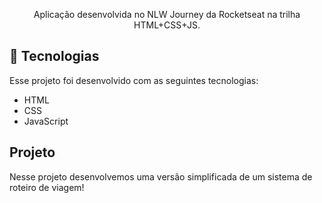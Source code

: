 <p align="center">
Aplicação desenvolvida no NLW Journey da Rocketseat na trilha HTML+CSS+JS.
</p>

## 🚀 Tecnologias

Esse projeto foi desenvolvido com as seguintes tecnologias:

- HTML
- CSS
- JavaScript

## Projeto

Nesse projeto desenvolvemos uma versão simplificada de um sistema de roteiro de viagem!
